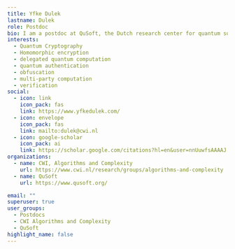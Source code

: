 ```yaml
---
title: Yfke Dulek
lastname: Dulek
role: Postdoc
bio: I am a postdoc at QuSoft, the Dutch research center for quantum software, and the Centre for Mathematics and Computer Science (CWI). My position is funded by an Ada Lovelace postdoctoral Fellowship from the Quantum Software Consortium (QSC). Previously, I was a Simons Research Fellow during the Quantum Wave in Computing program hosted at the Simons Institute for the Theory of Computing. I did my PhD at QuSoft, advised by Christian Schaffner, and jointly funded by the Insitute for Logic, Language and Computation (ILLC) and CWI.
interests:
  - Quantum Cryptography
  - Homomorphic encryption
  - delegated quantum computation
  - quantum authentication
  - obfuscation
  - multi-party computation
  - verification
social:
  - icon: link
    icon_pack: fas
    link: https://www.yfkedulek.com/
  - icon: envelope
    icon_pack: fas
    link: mailto:dulek@cwi.nl
  - icon: google-scholar
    icon_pack: ai
    link: https://scholar.google.com/citations?hl=en&user=nnUuwfsAAAAJ
organizations:
  - name: CWI, Algorithms and Complexity
    url: https://www.cwi.nl/research/groups/algorithms-and-complexity
  - name: QuSoft
    url: https://www.qusoft.org/

email: ""
superuser: true
user_groups:
  - Postdocs
  - CWI Algorithms and Complexity
  - QuSoft
highlight_name: false
---
```

